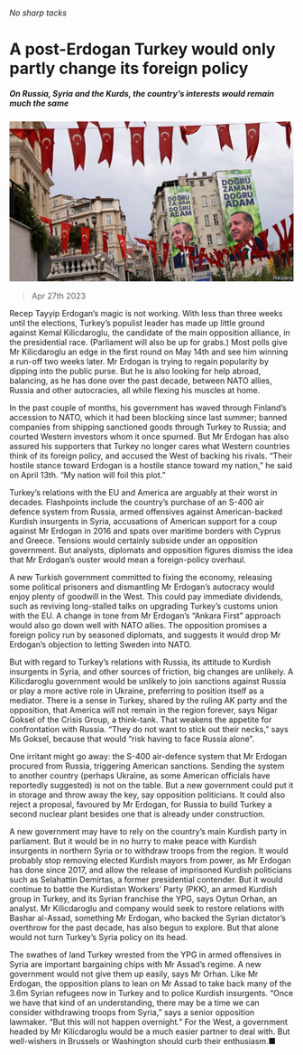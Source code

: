 ###### No sharp tacks

# A post-Erdogan Turkey would only partly change its foreign policy 

##### On Russia, Syria and the Kurds, the country’s interests would remain much the same 

![image](images/20230429_EUP502.jpg) 

> Apr 27th 2023 

Recep Tayyip Erdogan’s magic is not working. With less than three weeks until the elections, Turkey’s populist leader has made up little ground against Kemal Kilicdaroglu, the candidate of the main opposition alliance, in the presidential race. (Parliament will also be up for grabs.) Most polls give Mr Kilicdaroglu an edge in the first round on May 14th and see him winning a run-off two weeks later. Mr Erdogan is trying to regain popularity by dipping into the public purse. But he is also looking for help abroad, balancing, as he has done over the past decade, between NATO allies, Russia and other autocracies, all while flexing his muscles at home. 

In the past couple of months, his government has waved through Finland’s accession to NATO, which it had been blocking since last summer; banned companies from shipping sanctioned goods through Turkey to Russia; and courted Western investors whom it once spurned. But Mr Erdogan has also assured his supporters that Turkey no longer cares what Western countries think of its foreign policy, and accused the West of backing his rivals. “Their hostile stance toward Erdogan is a hostile stance toward my nation,” he said on April 13th. “My nation will foil this plot.”

Turkey’s relations with the EU and America are arguably at their worst in decades. Flashpoints include the country’s purchase of an S-400 air defence system from Russia, armed offensives against American-backed Kurdish insurgents in Syria, accusations of American support for a coup against Mr Erdogan in 2016 and spats over maritime borders with Cyprus and Greece. Tensions would certainly subside under an opposition government. But analysts, diplomats and opposition figures dismiss the idea that Mr Erdogan’s ouster would mean a foreign-policy overhaul.

A new Turkish government committed to fixing the economy, releasing some political prisoners and dismantling Mr Erdogan’s autocracy would enjoy plenty of goodwill in the West. This could pay immediate dividends, such as reviving long-stalled talks on upgrading Turkey’s customs union with the EU. A change in tone from Mr Erdogan’s “Ankara First” approach would also go down well with NATO allies. The opposition promises a foreign policy run by seasoned diplomats, and suggests it would drop Mr Erdogan’s objection to letting Sweden into NATO.

But with regard to Turkey’s relations with Russia, its attitude to Kurdish insurgents in Syria, and other sources of friction, big changes are unlikely. A Kilicdaroglu government would be unlikely to join sanctions against Russia or play a more active role in Ukraine, preferring to position itself as a mediator. There is a sense in Turkey, shared by the ruling AK party and the opposition, that America will not remain in the region forever, says Nigar Goksel of the Crisis Group, a think-tank. That weakens the appetite for confrontation with Russia. “They do not want to stick out their necks,” says Ms Goksel, because that would “risk having to face Russia alone”. 

One irritant might go away: the S-400 air-defence system that Mr Erdogan procured from Russia, triggering American sanctions. Sending the system to another country (perhaps Ukraine, as some American officials have reportedly suggested) is not on the table. But a new government could put it in storage and throw away the key, say opposition politicians. It could also reject a proposal, favoured by Mr Erdogan, for Russia to build Turkey a second nuclear plant besides one that is already under construction.

A new government may have to rely on the country’s main Kurdish party in parliament. But it would be in no hurry to make peace with Kurdish insurgents in northern Syria or to withdraw troops from the region. It would probably stop removing elected Kurdish mayors from power, as Mr Erdogan has done since 2017, and allow the release of imprisoned Kurdish politicians such as Selahattin Demirtas, a former presidential contender. But it would continue to battle the Kurdistan Workers’ Party (PKK), an armed Kurdish group in Turkey, and its Syrian franchise the YPG, says Oytun Orhan, an analyst. Mr Kilicdaroglu and company would seek to restore relations with Bashar al-Assad, something Mr Erdogan, who backed the Syrian dictator’s overthrow for the past decade, has also begun to explore. But that alone would not turn Turkey’s Syria policy on its head.

The swathes of land Turkey wrested from the YPG in armed offensives in Syria are important bargaining chips with Mr Assad’s regime. A new government would not give them up easily, says Mr Orhan. Like Mr Erdogan, the opposition plans to lean on Mr Assad to take back many of the 3.6m Syrian refugees now in Turkey and to police Kurdish insurgents. “Once we have that kind of an understanding, there may be a time we can consider withdrawing troops from Syria,” says a senior opposition lawmaker. “But this will not happen overnight.” For the West, a government headed by Mr Kilicdaroglu would be a much easier partner to deal with. But well-wishers in Brussels or Washington should curb their enthusiasm.■

